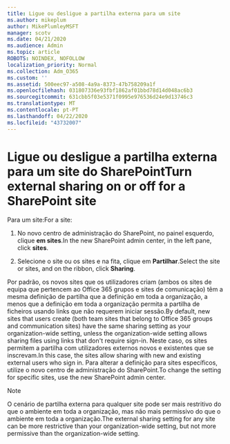 ```yaml
---
title: Ligue ou desligue a partilha externa para um site
ms.author: mikeplum
author: MikePlumleyMSFT
manager: scotv
ms.date: 04/21/2020
ms.audience: Admin
ms.topic: article
ROBOTS: NOINDEX, NOFOLLOW
localization_priority: Normal
ms.collection: Adm_O365
ms.custom: ''
ms.assetid: 500eec97-a508-4a9a-8373-47b758209a1f
ms.openlocfilehash: 031807336e93fbf1862af01bbd78d14d048ac6b3
ms.sourcegitcommit: 631cbb5f03e5371f0995e976536d24e9d13746c3
ms.translationtype: MT
ms.contentlocale: pt-PT
ms.lasthandoff: 04/22/2020
ms.locfileid: "43732007"
---
```

# <a name="turn-external-sharing-on-or-off-for-a-sharepoint-site"></a><span data-ttu-id="6705a-102">Ligue ou desligue a partilha externa para um site do SharePoint</span><span class="sxs-lookup"><span data-stu-id="6705a-102">Turn external sharing on or off for a SharePoint site</span></span>

<span data-ttu-id="6705a-103">Para um site:</span><span class="sxs-lookup"><span data-stu-id="6705a-103">For a site:</span></span>
  
1. <span data-ttu-id="6705a-104">No novo centro de administração do SharePoint, no painel esquerdo, clique **em sites**.</span><span class="sxs-lookup"><span data-stu-id="6705a-104">In the new SharePoint admin center, in the left pane, click **sites**.</span></span>
    
2. <span data-ttu-id="6705a-105">Selecione o site ou os sites e na fita, clique em **Partilhar**.</span><span class="sxs-lookup"><span data-stu-id="6705a-105">Select the site or sites, and on the ribbon, click **Sharing**.</span></span>
    
<span data-ttu-id="6705a-106">Por padrão, os novos sites que os utilizadores criam (ambos os sites de equipa que pertencem ao Office 365 grupos e sites de comunicação) têm a mesma definição de partilha que a definição em toda a organização, a menos que a definição em toda a organização permita a partilha de ficheiros usando links que não requerem iniciar sessão.</span><span class="sxs-lookup"><span data-stu-id="6705a-106">By default, new sites that users create (both team sites that belong to Office 365 groups and communication sites) have the same sharing setting as your organization-wide setting, unless the organization-wide setting allows sharing files using links that don't require sign-in.</span></span> <span data-ttu-id="6705a-107">Neste caso, os sites permitem a partilha com utilizadores externos novos e existentes que se inscrevam.</span><span class="sxs-lookup"><span data-stu-id="6705a-107">In this case, the sites allow sharing with new and existing external users who sign in.</span></span> <span data-ttu-id="6705a-108">Para alterar a definição para sites específicos, utilize o novo centro de administração do SharePoint.</span><span class="sxs-lookup"><span data-stu-id="6705a-108">To change the setting for specific sites, use the new SharePoint admin center.</span></span>
  
> [!NOTE]
> <span data-ttu-id="6705a-109">O cenário de partilha externa para qualquer site pode ser mais restritivo do que o ambiente em toda a organização, mas não mais permissivo do que o ambiente em toda a organização.</span><span class="sxs-lookup"><span data-stu-id="6705a-109">The external sharing setting for any site can be more restrictive than your organization-wide setting, but not more permissive than the organization-wide setting.</span></span> 
  

